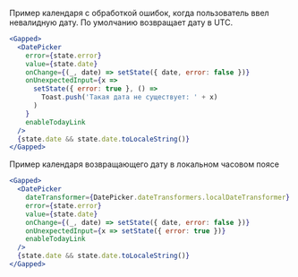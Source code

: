 Пример календаря с обработкой ошибок, когда пользователь ввел невалидную дату.
По умолчанию возвращает дату в UTC.

```jsx
<Gapped>
  <DatePicker
    error={state.error}
    value={state.date}
    onChange={(_, date) => setState({ date, error: false })}
    onUnexpectedInput={x =>
      setState({ error: true }, () =>
        Toast.push('Такая дата не существует: ' + x)
      )
    }
    enableTodayLink
  />
  {state.date && state.date.toLocaleString()}
</Gapped>
```

Пример календаря возвращающего дату в локальном часовом поясе

```jsx
<Gapped>
  <DatePicker
    dateTransformer={DatePicker.dateTransformers.localDateTransformer}
    error={state.error}
    value={state.date}
    onChange={(_, date) => setState({ date, error: false })}
    onUnexpectedInput={x => setState({ error: true })}
    enableTodayLink
  />
  {state.date && state.date.toLocaleString()}
</Gapped>
```
